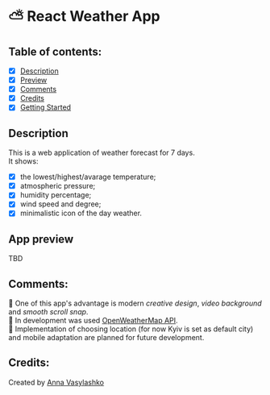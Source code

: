 # :partly_sunny: React Weather App 
## Table of contents:
- [x] [Description](#description)
- [x] [Preview](#app-preview)
- [x] [Comments](#comments)
- [x] [Credits](#credits)
- [x] [Getting Started](#getting-started-with-create-react-app)

## Description 
This is a web application of weather forecast for 7 days.<br>It shows:
- [x] the lowest/highest/avarage temperature;
- [x] atmospheric pressure;
- [x] humidity percentage;
- [x] wind speed and degree;
- [x] minimalistic icon of the day weather.

## App preview
<!-- ![preview](https://github.com/annavasylashko/weather-app/blob/main/src/app-preview.PNG) -->
TBD

## Comments:
:small_blue_diamond: One of this app's advantage is modern *creative design*, *video background* and *smooth scroll snap*. \
:small_blue_diamond: In development was used [OpenWeatherMap API](https://openweathermap.org/api). \
:small_blue_diamond: Implementation of choosing location (for now Kyiv is set as default city) and mobile adaptation are planned for future development.

## Credits:
Created by [Anna Vasylashko]()
